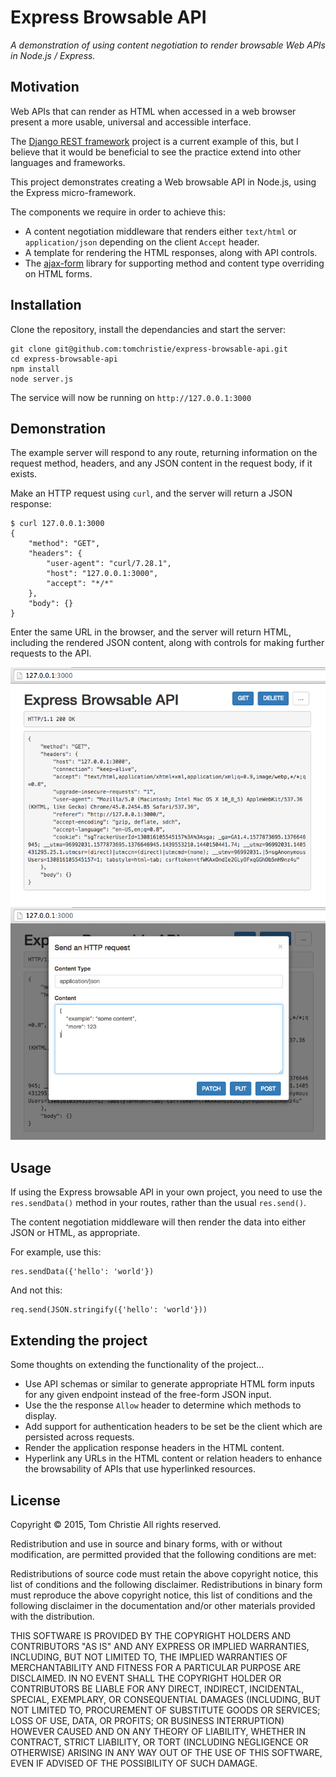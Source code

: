 # Express Browsable API

*A demonstration of using content negotiation to render browsable Web APIs in Node.js / Express.*

## Motivation

Web APIs that can render as HTML when accessed in a web browser present a more usable, universal and accessible interface.

The [Django REST framework](http://www.django-rest-framework.org) project is a current example of this, but I believe that it would be beneficial to see the practice extend into other languages and frameworks.

This project demonstrates creating a Web browsable API in Node.js, using the Express micro-framework.

The components we require in order to achieve this:

* A content negotiation middleware that renders either `text/html` or `application/json` depending on the client `Accept` header.
* A template for rendering the HTML responses, along with API controls.
* The [ajax-form](https://github.com/tomchristie/ajax-form/) library for supporting method and content type overriding on HTML forms.

## Installation

Clone the repository, install the dependancies and start the server:

    git clone git@github.com:tomchristie/express-browsable-api.git
    cd express-browsable-api
    npm install
    node server.js

The service will now be running on `http://127.0.0.1:3000`

## Demonstration

The example server will respond to any route, returning information on the request method, headers, and any JSON content in the request body, if it exists.

Make an HTTP request using `curl`, and the server will return a JSON response:

    $ curl 127.0.0.1:3000
    {
        "method": "GET",
        "headers": {
            "user-agent": "curl/7.28.1",
            "host": "127.0.0.1:3000",
            "accept": "*/*"
        },
        "body": {}
    }

Enter the same URL in the browser, and the server will return HTML, including the rendered JSON content, along with controls for making further requests to the API.

![test](docs/api.png)
![test](docs/request-content.png)

## Usage

If using the Express browsable API in your own project, you need to use the `res.sendData()` method in your routes, rather than the usual `res.send()`.

The content negotiation middleware will then render the data into either JSON or HTML, as appropriate.

For example, use this:

    res.sendData({'hello': 'world'})

And not this:

    req.send(JSON.stringify({'hello': 'world'}))

## Extending the project

Some thoughts on extending the functionality of the project…

* Use API schemas or similar to generate appropriate HTML form inputs for any given endpoint instead of the free-form JSON input.
* Use the the response `Allow` header to determine which methods to display.
* Add support for authentication headers to be set be the client which are persisted across requests.
* Render the application response headers in the HTML content.
* Hyperlink any URLs in the HTML content or relation headers to enhance the browsability of APIs that use hyperlinked resources.

## License

Copyright &copy; 2015, Tom Christie
All rights reserved.

Redistribution and use in source and binary forms, with or without
modification, are permitted provided that the following conditions are met:

Redistributions of source code must retain the above copyright notice, this
list of conditions and the following disclaimer.
Redistributions in binary form must reproduce the above copyright notice, this
list of conditions and the following disclaimer in the documentation and/or
other materials provided with the distribution.

THIS SOFTWARE IS PROVIDED BY THE COPYRIGHT HOLDERS AND CONTRIBUTORS "AS IS" AND
ANY EXPRESS OR IMPLIED WARRANTIES, INCLUDING, BUT NOT LIMITED TO, THE IMPLIED
WARRANTIES OF MERCHANTABILITY AND FITNESS FOR A PARTICULAR PURPOSE ARE
DISCLAIMED. IN NO EVENT SHALL THE COPYRIGHT HOLDER OR CONTRIBUTORS BE LIABLE
FOR ANY DIRECT, INDIRECT, INCIDENTAL, SPECIAL, EXEMPLARY, OR CONSEQUENTIAL
DAMAGES (INCLUDING, BUT NOT LIMITED TO, PROCUREMENT OF SUBSTITUTE GOODS OR
SERVICES; LOSS OF USE, DATA, OR PROFITS; OR BUSINESS INTERRUPTION) HOWEVER
CAUSED AND ON ANY THEORY OF LIABILITY, WHETHER IN CONTRACT, STRICT LIABILITY,
OR TORT (INCLUDING NEGLIGENCE OR OTHERWISE) ARISING IN ANY WAY OUT OF THE USE
OF THIS SOFTWARE, EVEN IF ADVISED OF THE POSSIBILITY OF SUCH DAMAGE.